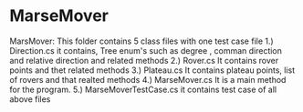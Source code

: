 # MarseMover
MarsMover:
 This folder contains 5 class files with one test case file
 1.) Direction.cs
    it contains, Tree enum's such as degree , comman direction and relative direction and related methods
 2.) Rover.cs
    It contains rover points and thet related methods
3.) Plateau.cs
   It contains plateau points, list of rovers and that realted methods 
4.) MarseMover.cs
   It is a main method for the program.
5.) MarseMoverTestCase.cs
   it contains test case of all above files
         
